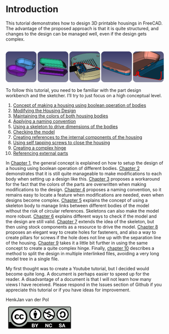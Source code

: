 # Introduction
This tutorial demonstrates how to design 3D printable housings in FreeCAD. The advantage of the proposed approach is that it is quite structured, and changes to the design can be managed well, even if the design gets complex.

<p align="center">
  <img src="./01-concept/images/overview.png" alt="Overview" width="800">
</p>

To follow this tutorial, you need to be familiar with the part design workbench and the sketcher. I’ll try to just focus on a high conceptual level.

1. [Concept of making a housing using boolean operation of bodies](./01-concept/Readme.md)
2. [Modifying the Housing Design](./02-making-modifications/Readme.md)
3. [Maintaining the colors of both housing bodies](./03-maintaining-colors/Readme.md)
4. [Applying a naming convention](./04-naming-convention/Readme.md)
5. [Using a skeleton to drive dimensions of the bodies](./05-skeleton-body/Readme.md)
6. [Checking the model](./06-check-model/Readme.md)
7. [Creating references to the internal components of the housing](./07-referencing-components/Readme.md)
8. [Using self tapping screws to close the housing](./08-self-tapping-screws/Readme.md)
9. [Creating a complex hinge](./09-hinge/Readme.md)
10. [Referencing external parts](./10-referencing-external-parts/Readme.md)

In [Chapter 1](./01-concept/Readme.md), the general concept is explained on how to setup the design of a housing using boolean operation of different bodies. [Chapter 2](./02-making-modifications/Readme.md) demonstrates that it is still quite manageable to make modifications to each body when setting up a design like this. [Chapter 3](./03-maintaining-colors/Readme.md) proposes a workaround for the fact that the colors of the parts are overwritten when making modifications to the design. [Chapter 4](./04-naming-convention/Readme.md) proposes a naming convention, so it remains easy to locate a feature when modifications are needed, even when designs become complex. [Chapter 5](./05-skeleton-body/Readme.md) explains the concept of using a skeleton body to manage links between different bodies of the model without the risk of circular references. Skeletons can also make the model more robust. [Chapter 6](./06-check-model/Readme.md) explains different ways to check if the model and the design are still valid. [Chapter 7](./07-referencing-components/Readme.md) extends the idea of the skeleton, but then using stock components as a resource to drive the model. [Chapter 8](./08-self-tapping-screws/Readme.md) proposes an elegant way to create holes for fasteners, and also a way to create pillars for screws if the hole does not line up with the separation line of the housing. [Chapter 9](./09-hinge/Readme.md) takes it a little bit further in using the same concept to create a quite complex hinge. Finally, [chapter 10](./10-referencing-external-parts/Readme.md) describes a method to split the design in multiple interlinked files, avoiding a very long model tree in a single file.

My first thought was to create a Youtube tutorial, but I decided would become quite long. A document is perhaps easier to speed up for the reader. A disadvantage of a document is that I will not learn how many views I have received. Please respond in the Issues section of Github if you appreciate this tutorial or if you have ideas for improvement.

HenkJan van der Pol

<p align="left">
  <img src=".\01-concept/images/cc-by-nc-sa.png" alt="Copyright creative commons cc-by-nc-sa" width="200">
</p>

